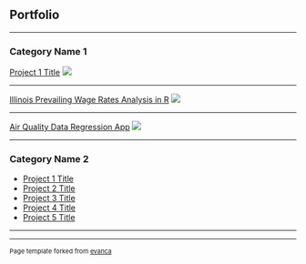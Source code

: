 ## Portfolio

---

### Category Name 1 

[Project 1 Title](/sample_page)
<img src="images/dummy_thumbnail.jpg?raw=true"/>

---
[Illinois Prevailing Wage Rates Analysis in R](pdf/Project-1.pdf)
<img src="images/dummy_thumbnail.jpg?raw=true"/>

---
[Air Quality Data Regression App](https://cmorgan19.shinyapps.io/lab3/)
<img src="images/dummy_thumbnail.jpg?raw=true"/>

---

### Category Name 2

- [Project 1 Title](http://example.com/)
- [Project 2 Title](http://example.com/)
- [Project 3 Title](http://example.com/)
- [Project 4 Title](http://example.com/)
- [Project 5 Title](http://example.com/)

---




---
<p style="font-size:11px">Page template forked from <a href="https://github.com/evanca/quick-portfolio">evanca</a></p>
<!-- Remove above link if you don't want to attibute -->
